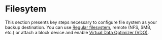 # Filesytem

This section presents key steps necessary to configure file system as your backup destination. You can use [Regular filesystem](), remote \(NFS, SMB, etc.\) or attach a block device and enable [Virtual Data Optimizer \(VDO\)]().


